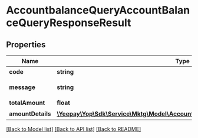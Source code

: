 # AccountbalanceQueryAccountBalanceQueryResponseResult

## Properties
Name | Type | Description | Notes
------------ | ------------- | ------------- | -------------
**code** | **string** | 返回码 | [optional] 
**message** | **string** | 返回信息描述 | [optional] 
**totalAmount** | **float** | 总余额 | [optional] 
**amountDetails** | [**\Yeepay\Yop\Sdk\Service\Mktg\Model\AccountbalanceQueryAmountDetailDTOResult[]**](AccountbalanceQueryAmountDetailDTOResult.md) | 余额列表 | [optional] 

[[Back to Model list]](../README.md#documentation-for-models) [[Back to API list]](../README.md#documentation-for-api-endpoints) [[Back to README]](../README.md)



